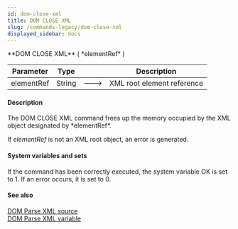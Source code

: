 ```yaml
---
id: dom-close-xml
title: DOM CLOSE XML
slug: /commands-legacy/dom-close-xml
displayed_sidebar: docs
---
```


<!--REF #_command_.DOM CLOSE XML.Syntax-->**DOM CLOSE XML** ( *elementRef* )<!-- END REF-->
<!--REF #_command_.DOM CLOSE XML.Params-->
| Parameter | Type |  | Description |
| --- | --- | --- | --- |
| elementRef | String | &#x1F852; | XML root element reference |

<!-- END REF-->

#### Description 

<!--REF #_command_.DOM CLOSE XML.Summary-->The DOM CLOSE XML command frees up the memory occupied by the XML object designated by *elementRef*.<!-- END REF--> 

If *elementRef* is not an XML root object, an error is generated. 

#### System variables and sets 

If the command has been correctly executed, the system variable OK is set to 1\. If an error occurs, it is set to 0.

#### See also 

[DOM Parse XML source](dom-parse-xml-source.md)  
[DOM Parse XML variable](dom-parse-xml-variable.md)  